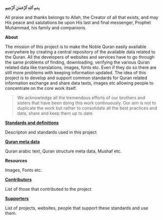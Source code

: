 **بِسۡمِ ٱللهِ ٱلرَّحۡمَـٰنِ ٱلرَّحِيمِ**

All praise and thanks belongs to Allah, the Creator of all that exists, and may His peace and salutations be upon His last and final messenger, Prophet Muhammad, his family and companions.

**About**

The mission of this project is to make the Noble Quran easily available everywhere by creating a central repository of the available data related to the Quran. All the developers of websites and services have to go through the same problems of finding, downloading, verifying  the various Quran related data like translations, images, fonts etc. Even if they do so there are still more problems with keeping information updated. The idea of this project is to develop and support common standards for Quran related information exchange and share data  texts, images etc allowing people to concentrate on the core work itself. 

> We acknowledge all the tremendous efforts of our brothers and sisters that have been doing this work continuously. Our aim is not to duplicate the work but rather to consolidate all the best practices and data, share and keep them up to date.

[**Standards and definitions**](https://github.com/quranacademy/QuranDataExchange/wiki)

Descripton and standards used in this project 

[**Quran meta data**](https://github.com/quranacademy/QuranDataExchange/wiki/Quran-meta-data)

Quran arabic text, Quran structure meta data, Mushaf etc.

**Resources**

Images, Fonts etc.

[**Contributors**](https://github.com/quranacademy/QuranDataExchange/wiki/Contributors)

List of those that contributed to the project

[**Supporters**](https://github.com/quranacademy/QuranDataExchange/wiki/Supporters)

List of projects, websites, people that support these standards and use them.
